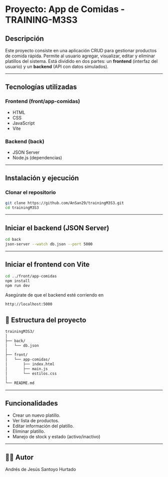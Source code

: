 # Proyecto:  App de Comidas - TRAINING-M3S3

##  Descripción
Este proyecto consiste en una aplicación CRUD para gestionar productos de comida rápida. Permite al usuario agregar, visualizar, editar y eliminar platillos del sistema. Está dividido en dos partes: un **frontend** (interfaz del usuario) y un **backend** (API con datos simulados).

---

##  Tecnologías utilizadas

### Frontend (front/app-comidas)
- HTML
- CSS
- JavaScript
- Vite

### Backend (back)
- JSON Server
- Node.js (dependencias)

---

## Instalación y ejecución

### Clonar el repositorio
```bash
git clone https://github.com/AnSan29/trainingM3S3.git
cd trainingM3S3
```
---
## Iniciar el backend (JSON Server)
```bash
cd back
json-server --watch db.json --port 5000
```
---

## Iniciar el frontend con Vite
```bash
cd ../front/app-comidas
npm install
npm run dev
```
Asegúrate de que el backend esté corriendo en 
```bash
http://localhost:5000
```

## 📁 Estructura del proyecto
```bash
trainingM3S3/
│
├── back/               
│   └── db.json
│
├── front/
│   └── app-comidas/      
│       ├── index.html
│       ├── main.js
│       └── estilos.css
│
└── README.md 
```           
---

## Funcionalidades

- Crear un nuevo platillo.
- Ver lista de productos.
- Editar información del platillo.
- Eliminar platillo.
- Manejo de stock y estado (activo/inactivo)

---

## 👨‍💻 Autor
Andrés de Jesús Santoyo Hurtado
